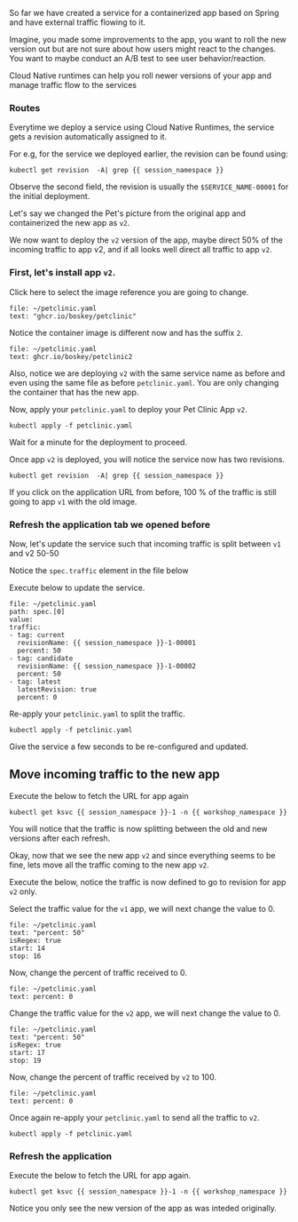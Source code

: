 So far we have created a service for a containerized app based on Spring and have external traffic flowing to it. 

Imagine, you made some improvements to the app, you want to roll the new version out but are not sure about how users might react to the changes. You want to maybe conduct an A/B test to see user behavior/reaction.

Cloud Native runtimes can help you roll newer versions of your app and manage traffic flow to the services

### Routes
Everytime we deploy a service using Cloud Native Runtimes, the service gets a revision automatically assigned to it. 

For e.g, for the service we deployed earlier, the revision can be found using:
```execute
kubectl get revision  -A| grep {{ session_namespace }}
```

Observe the second field, the revision is usually the `$SERVICE_NAME-00001` for the initial deployment.

Let's say we changed the Pet's picture from the original app and containerized the new app as `v2`.

We now want to deploy the `v2` version of the app, maybe direct 50% of the incoming traffic to app v2, and if all looks well direct all traffic to app `v2`.

### First, let's install app `v2`.  

Click here to select the image reference you are going to change.
```editor:select-matching-text
file: ~/petclinic.yaml
text: "ghcr.io/boskey/petclinic"
```

Notice the container image is different now and has the suffix `2`.
```editor:replace-text-selection
file: ~/petclinic.yaml
text: ghcr.io/boskey/petclinic2
```

Also, notice we are deploying `v2` with the same service name as before and even using the same file as before `petclinic.yaml`. You are only changing the container that has the new app.

Now, apply your `petclinic.yaml` to deploy your Pet Clinic App `v2`.
```execute-1
kubectl apply -f petclinic.yaml
```

Wait for a minute for the deployment to proceed.

Once app `v2` is deployed, you will notice the service now has two revisions.
```execute
kubectl get revision  -A| grep {{ session_namespace }}
```

If you click on the application URL from before, 100 % of the traffic is still going to app `v1` with the old image.

### Refresh the application tab we opened before

Now, let's update the service such that incoming traffic is split between `v1` and v2 50-50

Notice the `spec.traffic` element in the file below

Execute below to update the service. 
```editor:insert-value-into-yaml
file: ~/petclinic.yaml
path: spec.[0]
value:
traffic:
- tag: current
  revisionName: {{ session_namespace }}-1-00001 
  percent: 50
- tag: candidate
  revisionName: {{ session_namespace }}-1-00002
  percent: 50
- tag: latest
  latestRevision: true
  percent: 0   
```

Re-apply your `petclinic.yaml` to split the traffic.
```execute-1
kubectl apply -f petclinic.yaml
```

Give the service a few seconds to be re-configured and updated. 

## Move incoming traffic to the new app

Execute the below to fetch the URL for app again
```execute
kubectl get ksvc {{ session_namespace }}-1 -n {{ workshop_namespace }}
```
You will notice that the traffic is now splitting between the old and new versions after each refresh.

Okay, now that we see the new app `v2` and since everything seems to be fine, lets move all the traffic coming to the new app `v2`.

Execute the below, notice the traffic is now defined to go to revision for app `v2` only.

Select the traffic value for the `v1` app, we will next change the value to 0.
```editor:select-matching-text
file: ~/petclinic.yaml
text: "percent: 50"
isRegex: true
start: 14
stop: 16
```

Now, change the percent of traffic received to 0.
```editor:replace-text-selection
file: ~/petclinic.yaml
text: percent: 0
```

Change the traffic value for the `v2` app, we will next change the value to 0.
```editor:select-matching-text
file: ~/petclinic.yaml
text: "percent: 50"
isRegex: true
start: 17
stop: 19
```

Now, change the percent of traffic received by `v2` to 100.
```editor:replace-text-selection
file: ~/petclinic.yaml
text: percent: 0
```

Once again re-apply your `petclinic.yaml` to send all  the traffic to `v2`.
```execute-1
kubectl apply -f petclinic.yaml
```

### Refresh the application 

Execute the below to fetch the URL for app again.
```execute
kubectl get ksvc {{ session_namespace }}-1 -n {{ workshop_namespace }}
```

Notice you only see the new version of the app as was inteded originally.